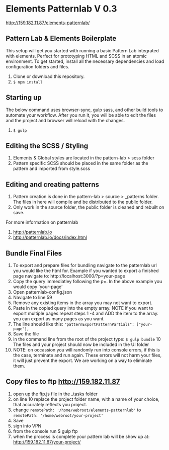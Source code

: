 # Elements Patternlab V 0.3
http://159.182.11.87/elements-patternlab/

## Pattern Lab & Elements Boilerplate
This setup will get you started with running a basic Pattern Lab integrated with elements.  Perfect for prototyping HTML and SCSS in an atomic environment. To get started, install all the necessary dependencies and load configuration folders and files.
1. Clone or download this repository.
2. ``` $ npm install ```


## Starting up
The below command uses browser-sync, gulp sass, and other build tools to automate your workflow.  After you run it, you will be able to edit the files and the project and browser will reload with the changes.

1. ``` $ gulp ```

## Editing the SCSS / Styling

1. Elements & Global styles are located in the pattern-lab > scss folder
2. Pattern specific SCSS should be placed in the same folder as the pattern and imported from style.scss


## Editing and creating patterns

1. Pattern creation is done in the pattern-lab > source > _patterns folder.  The files in here will compile and be distributed to the public folder.
2. Only work in the source folder, the public folder is cleaned and rebuilt on save.

For more information on patternlab
1. http://patternlab.io
2. http://patternlab.io/docs/index.html

## Bundle Final Files

1. To export and prepare files for bundling navigate to the patternlab url you would like the html for.  Example if you wanted to export a finished page navigate to: http://localhost:3000/?p=your-page
2. Copy the query immediatley following the p=.  In the above example you would copy 'your-page'
3. Open patternlab-config.json
4. Navigate to line 59
5. Remove any existing items in the array you may not want to export.
6. Paste in the copied query into the empty array.  NOTE if you want to export multiple pages repeat steps 1 -4 and ADD the item to the array.  you can export as many pages as you want.
7. The line should like this:   ```"patternExportPatternPartials": ["your-page"],```
8. Save the file
9. in the command line from the root of the project type: ```$ gulp bundle```
10 The files and your project should now be included in the UI folder
11. NOTE: on occassion you will randomly run into console errors, if this is the case, terminate and run again.  These errors will not harm your files, it will just prevent the export.  We are working on a way to eliminate them.

## Copy files to ftp http://159.182.11.87
1. open up the ftp.js file in the _tasks folder
2. on line 10 replace the project folder name, with a name of your choice, that accurately reflects you project.
3. change ```remotePath: '/home/webroot/elements-patternlab'```  to ```remotePath: '/home/webroot/your-project'```
4. Save
5. sign into VPN
5. from the console run $ gulp ftp
6. when the process is complete your pattern lab will be show up at: http://159.182.11.87/your-project/